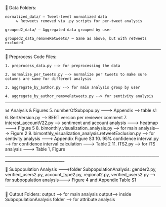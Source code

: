 
📁 Data Folders:

    normalized_data/ – Tweet-level normalized data
         ↳ Retweets removed via .py scripts for per-tweet analysis 
         
    grouped2_data/ – Aggregated data grouped by user
    
    grouped2_data_removeRetweets/ – Same as above, but with retweets excluded
__________________________________________________________________________________________________________


📌 Preprocess Code Files:

    1. preprocess_data.py --> for preprocessing the data
    
    2. normalize_per_tweets.py --> normalize per tweets to make sure columns are same for different analysis
    
    3. aggregate_by_author.py --> for main analysis group by user
    
    4. aggregate_by_author_removeRetweets.py --> for sentivity analysis
__________________________________________________________________________________________________________


📊 Analysis & Figures
    5. numberOfSubpopu.py ---> Appendix --> table s1
    6. BertVersion.py --> BERT version per reviewer comment
    7. interest_accountV22.py --> sentiment and account analysis ---> heatmap ---> Figure 5
    8. bimonthly_visualization_analysis.py --> for main analysis---> Figure 2
    9. bimonthly_visualization_analysisـretweetExclusion.py --> for sentivity analysis ---> Appendix Figure S3
    10. 95% confidence interval.py --> for confidence interval calculation ---> Table 2
    11. ITS2.py --> for ITS analysis  ---> Table 1,  Figure  ____________________________________________________________________________________________________________
    

👥 Subpopulation Analysis --->folder SubpopulationAnalysis: 
    gender2.py, verified_users2.py, account_type2.py, regional2.py,  verified_users2.py --> for subpopulation analysis---> Figure 4 and Appendix Table S1
__________________________________________________________________________________________________________

📂 Output Folders:
    output --> for main analysis
    output--> inside SubpopulationAnalysis folder --> for attribute analysis



